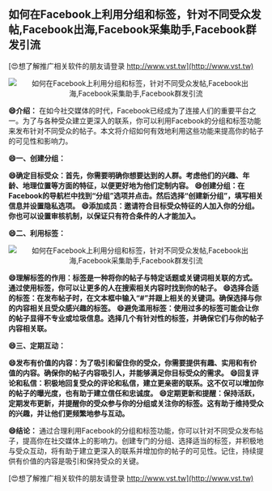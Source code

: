 ## **如何在Facebook上利用分组和标签，针对不同受众发帖,Facebook出海,Facebook采集助手,Facebook群发引流**

[😍想了解推广相关软件的朋友请登录 http://www.vst.tw](http://www.vst.tw)

 <center><img src="https://vst.tw/MP4/tuiguang/png/8.png" alt="如何在Facebook上利用分组和标签，针对不同受众发帖,Facebook出海,Facebook采集助手,Facebook群发引流"></center>

**😄介绍：**
在如今社交媒体的时代，Facebook已经成为了连接人们的重要平台之一。为了与各种受众建立更深入的联系，你可以利用Facebook的分组和标签功能来发布针对不同受众的帖子。本文将介绍如何有效地利用这些功能来提高你的帖子的可见性和影响力。

**😄一、创建分组：**

**😄确定目标受众：首先，你需要明确你想要达到的人群。考虑他们的兴趣、年龄、地理位置等方面的特征，以便更好地为他们定制内容。**
**😄创建分组：在Facebook的导航栏中找到“分组”选项并点击。然后选择“创建新分组”，填写相关信息并设置隐私选项。**
**😄添加成员：邀请符合目标受众特征的人加入你的分组。你也可以设置审核机制，以保证只有符合条件的人才能加入。**

**😄二、利用标签：**

 <center><img src="https://vst.tw/MP4/tuiguang/png/4.png" alt="如何在Facebook上利用分组和标签，针对不同受众发帖,Facebook出海,Facebook采集助手,Facebook群发引流"></center>

**😄理解标签的作用：标签是一种将你的帖子与特定话题或关键词相关联的方式。通过使用标签，你可以让更多的人在搜索相关内容时找到你的帖子。**
**😄选择合适的标签：在发布帖子时，在文本框中输入“#”并跟上相关的关键词。确保选择与你的内容相关且受众感兴趣的标签。**
**😄避免滥用标签：使用过多的标签可能会让你的帖子显得不专业或垃圾信息。选择几个有针对性的标签，并确保它们与你的帖子内容相关联。**

**😄三、定期互动：**

**😄发布有价值的内容：为了吸引和留住你的受众，你需要提供有趣、实用和有价值的内容。确保你的帖子内容吸引人，并能够满足你目标受众的需求。**
**😄回复评论和私信：积极地回复受众的评论和私信，建立更亲密的联系。这不仅可以增加你的帖子的曝光度，也有助于建立信任和忠诚度。**
**😄定期更新和提醒：保持活跃，定期发布更新，并提醒你的受众参与你的分组或关注你的标签。这有助于维持受众的兴趣，并让他们更频繁地参与互动。**

**😄结论：**
通过合理利用Facebook的分组和标签功能，你可以针对不同受众发布帖子，提高你在社交媒体上的影响力。创建专门的分组、选择适当的标签，并积极地与受众互动，将有助于建立更深入的联系并增加你的帖子的可见性。记住，持续提供有价值的内容是吸引和保持受众的关键。

[😍想了解推广相关软件的朋友请登录 http://www.vst.tw](http://www.vst.tw)




